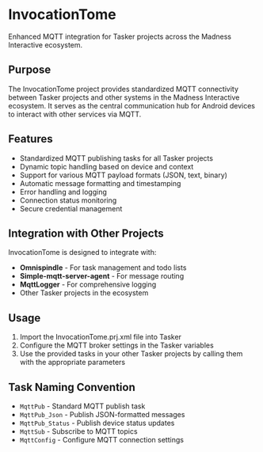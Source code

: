 # InvocationTome

Enhanced MQTT integration for Tasker projects across the Madness Interactive ecosystem.

## Purpose
The InvocationTome project provides standardized MQTT connectivity between Tasker projects and other systems in the Madness Interactive ecosystem. It serves as the central communication hub for Android devices to interact with other services via MQTT.

## Features
- Standardized MQTT publishing tasks for all Tasker projects
- Dynamic topic handling based on device and context
- Support for various MQTT payload formats (JSON, text, binary)
- Automatic message formatting and timestamping
- Error handling and logging
- Connection status monitoring
- Secure credential management

## Integration with Other Projects
InvocationTome is designed to integrate with:
- **Omnispindle** - For task management and todo lists
- **Simple-mqtt-server-agent** - For message routing
- **MqttLogger** - For comprehensive logging
- Other Tasker projects in the ecosystem

## Usage
1. Import the InvocationTome.prj.xml file into Tasker
2. Configure the MQTT broker settings in the Tasker variables
3. Use the provided tasks in your other Tasker projects by calling them with the appropriate parameters

## Task Naming Convention
- `MqttPub` - Standard MQTT publish task
- `MqttPub_Json` - Publish JSON-formatted messages
- `MqttPub_Status` - Publish device status updates
- `MqttSub` - Subscribe to MQTT topics
- `MqttConfig` - Configure MQTT connection settings 
